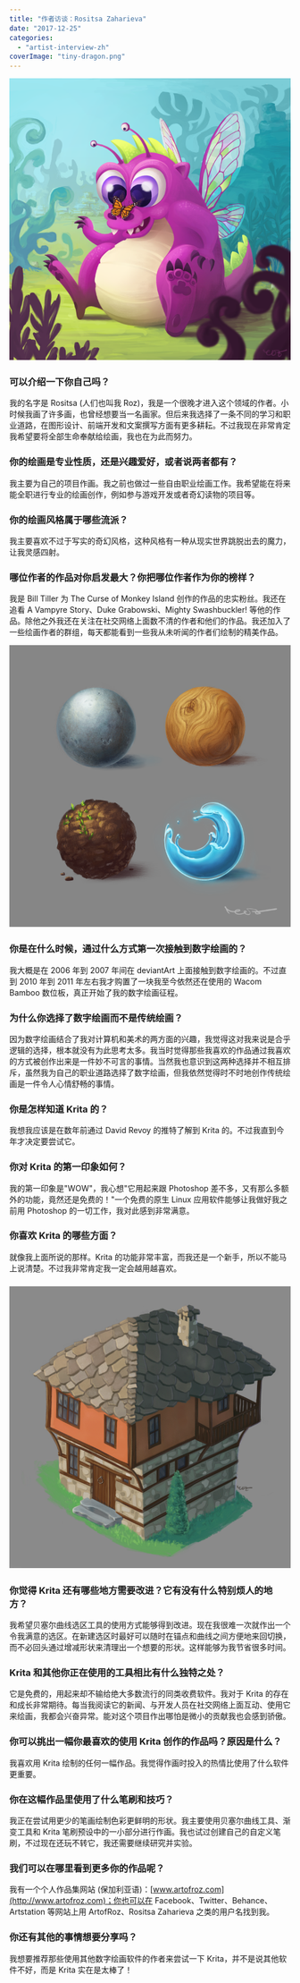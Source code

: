 ```yaml
---
title: "作者访谈：Rositsa Zaharieva"
date: "2017-12-25"
categories: 
  - "artist-interview-zh"
coverImage: "tiny-dragon.png"
---
```


![](images/tiny-dragon.png)

### 可以介绍一下你自己吗？

我的名字是 Rositsa (人们也叫我 Roz)，我是一个很晚才进入这个领域的作者。小时候我画了许多画，也曾经想要当一名画家。但后来我选择了一条不同的学习和职业道路，在图形设计、前端开发和文案撰写方面有更多耕耘。不过我现在非常肯定我希望要将全部生命奉献给绘画，我也在为此而努力。

### 你的绘画是专业性质，还是兴趣爱好，或者说两者都有？

我主要为自己的项目作画。我之前也做过一些自由职业绘画工作。我希望能在将来能全职进行专业的绘画创作，例如参与游戏开发或者奇幻读物的项目等。

### 你的绘画风格属于哪些流派？

我主要喜欢不过于写实的奇幻风格，这种风格有一种从现实世界跳脱出去的魔力，让我灵感四射。

### 哪位作者的作品对你启发最大？你把哪位作者作为你的榜样？

我是 Bill Tiller 为 The Curse of Monkey Island 创作的作品的忠实粉丝。我还在追看 A Vampyre Story、Duke Grabowski、Mighty Swashbuckler! 等他的作品。除他之外我还在关注在社交网络上面数不清的作者和他们的作品。我还加入了一些绘画作者的群组，每天都能看到一些我从未听闻的作者们绘制的精美作品。

![](images/material-1.png)

### 你是在什么时候，通过什么方式第一次接触到数字绘画的？

我大概是在 2006 年到 2007 年间在 deviantArt 上面接触到数字绘画的。不过直到 2010 年到 2011 年左右我才购置了一块我至今依然还在使用的 Wacom Bamboo 数位板，真正开始了我的数字绘画征程。

### 为什么你选择了数字绘画而不是传统绘画？

因为数字绘画结合了我对计算机和美术的两方面的兴趣，我觉得这对我来说是合乎逻辑的选择，根本就没有为此思考太多。我当时觉得那些我喜欢的作品通过我喜欢的方式被创作出来是一件妙不可言的事情。当然我也意识到这两种选择并不相互排斥，虽然我为自己的职业道路选择了数字绘画，但我依然觉得时不时地创作传统绘画是一件令人心情舒畅的事情。

### 你是怎样知道 Krita 的？

我想我应该是在数年前通过 David Revoy 的推特了解到 Krita 的。不过我直到今年才决定要尝试它。

### 你对 Krita 的第一印象如何？

我的第一印象是"WOW"，我心想"它用起来跟 Photoshop 差不多，又有那么多额外的功能，竟然还是免费的！"一个免费的原生 Linux 应用软件能够让我做好我之前用 Photoshop 的一切工作，我对此感到非常满意。

### 你喜欢 Krita 的哪些方面？

就像我上面所说的那样。Krita 的功能非常丰富，而我还是一个新手，所以不能马上说清楚。不过我非常肯定我一定会越用越喜欢。

### ![](images/isometrichna-vyzrojdenska-kyshta-1_003-1700.png)

### 你觉得 Krita 还有哪些地方需要改进？它有没有什么特别烦人的地方？

我希望贝塞尔曲线选区工具的使用方式能够得到改进。现在我很难一次就作出一个令我满意的选区。在新建选区时最好可以随时在锚点和曲线之间方便地来回切换，而不必回头通过增减形状来清理出一个想要的形状。这样能够为我节省很多时间。

### Krita 和其他你正在使用的工具相比有什么独特之处？

它是免费的，用起来却不输给绝大多数流行的同类收费软件。我对于 Krita 的存在和成长非常期待。每当我阅读它的新闻、与开发人员在社交网络上面互动、使用它来绘画，我都会兴奋异常。能对这个项目作出哪怕是微小的贡献我也会感到骄傲。

### 你可以挑出一幅你最喜欢的使用 Krita 创作的作品吗？原因是什么？

我喜欢用 Krita 绘制的任何一幅作品。我觉得作画时投入的热情比使用了什么软件更重要。

### 你在这幅作品里使用了什么笔刷和技巧？

我正在尝试用更少的笔画绘制色彩更鲜明的形状。我主要使用贝塞尔曲线工具、渐变工具和 Krita 笔刷预设中的一小部分进行作画。我也试过创建自己的自定义笔刷，不过现在还玩不转它，我还需要继续研究并实验。

### 我们可以在哪里看到更多你的作品呢？

我有一个个人作品集网站 (保加利亚语)：[www.artofroz.com](http://www.artofroz.com)；你也可以在 Facebook、Twitter、Behance、Artstation 等网站上用 ArtofRoz、Rositsa Zaharieva 之类的用户名找到我。

### 你还有其他的事情想要分享吗？

我想要推荐那些使用其他数字绘画软件的作者来尝试一下 Krita，并不是说其他软件不好，而是 Krita 实在是太棒了！
